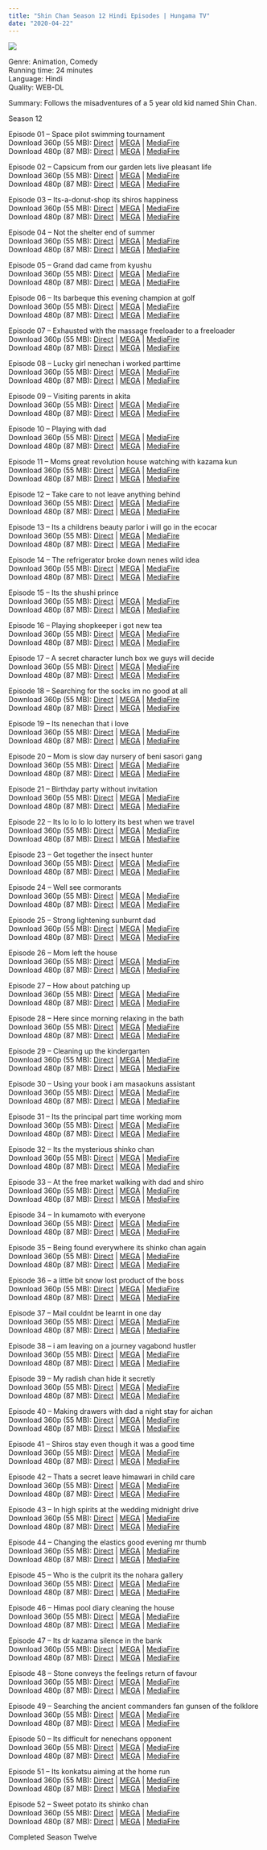 ```yaml
---
title: "Shin Chan Season 12 Hindi Episodes | Hungama TV"
date: "2020-04-22"
---
```


<script type="text/javascript">var app_url = 'https://gplinks.in/'; var app_api_token = 'b1d472bba476b57ae8863afba3b5b3a2a24e60eb'; var app_advert = 2; var app_domains = ["bayfiles.com","mega.nz","mediafire.com"];</script>

  
<script src="//gplinks.in/js/full-page-script.js"></script>

[![](https://tv-asahicontents.com/tv-asahi/open/open-tv-program!image?tid=4541&imageNumber=1&sp=true)](https://tv-asahicontents.com/tv-asahi/open/open-tv-program!image?tid=4541&imageNumber=1&sp=true)

Genre: Animation, Comedy  
Running time: 24 minutes  
Language: Hindi  
Quality: WEB-DL

Summary: Follows the misadventures of a 5 year old kid named Shin Chan.

Season 12

Episode 01 – Space pilot swimming tournament  
Download 360p (55 MB): [Direct](https://bayfiles.com/v5Hec4r0oc/ShinChanS12HindiEP01_mp4) | [MEGA](https://mega.nz/file/ouYQ1ASB#SnRwWtMR5TJl1xA3LHgYtho-nxFoFfRC5CIWgnFwBeA) | [MediaFire](http://www.mediafire.com/file/cfu2xxe3uupldhs/ShinChanS12HindiEP01.mp4/file)  
Download 480p (87 MB): [Direct](https://bayfiles.com/N9H4c2r7o3/ShinChanS12HindiEP01_1_mp4) | [MEGA](https://mega.nz/file/UnA2HaQa#q-OBDip1W3JrQ1sBYzTTXIF7I4F0rxROPKqRrHV-hWY) | [MediaFire](http://www.mediafire.com/file/9365svy6pwtl1yl/ShinChanS12HindiEP01{cc12359f2e95e552e186e4de70c84d5cbcf99205a26c61ac9b84937885664646}257E1.mp4/file)

Episode 02 – Capsicum from our garden lets live pleasant life  
Download 360p (55 MB): [Direct](https://bayfiles.com/JcIacfr0o7/ShinChanS12HindiEP02_mp4) | [MEGA](https://mega.nz/file/xzBWXAYB#4tieR1oHAU2xLbkOk6bNoA3LR-SMH_OsEfNaQo6V5rk) | [MediaFire](http://www.mediafire.com/file/i623c09cvneqm88/ShinChanS12HindiEP02.mp4/file)  
Download 480p (87 MB): [Direct](https://bayfiles.com/JaK9c8r2oc/ShinChanS12HindiEP02_1_mp4) | [MEGA](https://mega.nz/file/xnRyXYxI#02s67KTTWp3rpR4SIBgmZAVsv7ZEryrHeXO4Ng8Phxo) | [MediaFire](http://www.mediafire.com/file/5vw94bgghs55gzm/ShinChanS12HindiEP02{cc12359f2e95e552e186e4de70c84d5cbcf99205a26c61ac9b84937885664646}257E1.mp4/file)

Episode 03 – Its-a-donut-shop its shiros happiness  
Download 360p (55 MB): [Direct](https://bayfiles.com/30Hac3rcoa/ShinChanS12HindiEP03_mp4) | [MEGA](https://mega.nz/file/Y6IEGSqR#Qqi6jmRtGMR1yrVAXbkpm6glT9g2WJJ47pTqNefmexw) | [MediaFire](http://www.mediafire.com/file/kj1vi3nx1jzb5us/ShinChanS12HindiEP03.mp4/file)  
Download 480p (87 MB): [Direct](https://bayfiles.com/dbJfcar9oa/ShinChanS12HindiEP03_1_mp4) | [MEGA](https://mega.nz/file/U7BixQyR#VUGxupT80ZZcs4DBxEthdzP_tIWkMm-iYtZWod_f8aM) | [MediaFire](http://www.mediafire.com/file/nqq75gx7hdh0uv4/ShinChanS12HindiEP03{cc12359f2e95e552e186e4de70c84d5cbcf99205a26c61ac9b84937885664646}257E1.mp4/file)

Episode 04 – Not the shelter end of summer  
Download 360p (55 MB): [Direct](https://bayfiles.com/neI5c0r5od/ShinChanS12HindiEP04_mp4) | [MEGA](https://mega.nz/file/5yYghIRS#P_UXxwBMDFb7aCuHu6KZNKzsVwSj2wgQ9Y5sZFV5WZk) | [MediaFire](http://www.mediafire.com/file/px4atsg0dp3ngqs/ShinChanS12HindiEP04.mp4/file)  
Download 480p (87 MB): [Direct](https://bayfiles.com/BeI3c6rdo6/ShinChanS12HindiEP04_1_mp4) | [MEGA](https://mega.nz/file/9rZ2yS6J#wIg2loEJp1B6LA7Mtw1_Y3DxQ9iq22sYUs4M2TVTF98) | [MediaFire](http://www.mediafire.com/file/pgcz0jplw7utrq3/ShinChanS12HindiEP04{cc12359f2e95e552e186e4de70c84d5cbcf99205a26c61ac9b84937885664646}257E1.mp4/file)

Episode 05 – Grand dad came from kyushu  
Download 360p (55 MB): [Direct](https://bayfiles.com/j0J3cfrcoe/ShinChanS12HindiEP05_mp4) | [MEGA](https://mega.nz/file/EvAySAJZ#PeRpe3rYRT1MyEgPdtK64NSJnNLvN0rvwbz1y3aV5n4) | [MediaFire](http://www.mediafire.com/file/y60kezk9tj36yvo/ShinChanS12HindiEP05.mp4/file)  
Download 480p (87 MB): [Direct](https://bayfiles.com/ldK5c5rdod/ShinChanS12HindiEP05_1_mp4) | [MEGA](https://mega.nz/file/U3RgSCDS#XiwteCSwCnFjQz8aFAE0BQ9iInJKubDrHEL9kueYSOI) | [MediaFire](http://www.mediafire.com/file/f1bvnm3mtlz43qu/ShinChanS12HindiEP05{cc12359f2e95e552e186e4de70c84d5cbcf99205a26c61ac9b84937885664646}257E1.mp4/file)

Episode 06 – Its barbeque this evening champion at golf  
Download 360p (55 MB): [Direct](https://bayfiles.com/t9Jbccr9o2/ShinChanS12HindiEP06_mp4) | [MEGA](https://mega.nz/file/UyJ0gQjB#hUzhu9Bbw0CFJGClywylS5YYl7mgJY8yXfEcdmnnrWk) | [MediaFire](http://www.mediafire.com/file/05oq571046zkivp/ShinChanS12HindiEP06.mp4/file)  
Download 480p (87 MB): [Direct](https://bayfiles.com/93Kcc7r3oa/ShinChanS12HindiEP06_1_mp4) | [MEGA](https://mega.nz/file/YuBESQTL#agDhhAc7zDc8G0JlYpQ4MMALOBDwl8A_eV-afshY5YY) | [MediaFire](http://www.mediafire.com/file/x3pho8xgsfsb42i/ShinChanS12HindiEP06{cc12359f2e95e552e186e4de70c84d5cbcf99205a26c61ac9b84937885664646}257E1.mp4/file)

Episode 07 – Exhausted with the massage freeloader to a freeloader  
Download 360p (55 MB): [Direct](https://bayfiles.com/f1K6c4reo2/ShinChanS12HindiEP07_mp4) | [MEGA](https://mega.nz/file/EmZS1CIK#MCn1r2fui1AH3anCvcCOZa6jsZNN1Ff9PGJxQxATgsI) | [MediaFire](http://www.mediafire.com/file/vv13clz6zd1bx3d/ShinChanS12HindiEP07.mp4/file)  
Download 480p (87 MB): [Direct](https://bayfiles.com/7bK4cbrco2/ShinChanS12HindiEP07_1_mp4) | [MEGA](https://mega.nz/file/InRABSZb#tTCa5odkIr0Rxvs962j_GVBcb7liWTnl95Vtgi33LIQ) | [MediaFire](http://www.mediafire.com/file/cor72v5nmcr80u0/ShinChanS12HindiEP07{cc12359f2e95e552e186e4de70c84d5cbcf99205a26c61ac9b84937885664646}257E1.mp4/file)

Episode 08 – Lucky girl nenechan i worked parttime  
Download 360p (55 MB): [Direct](https://bayfiles.com/B5K5c1r5o2/ShinChanS12HindiEP08_mp4) | [MEGA](https://mega.nz/file/ZiYykYpA#w9KilbM-sxWez9OIj4ipd7MsdfvZLncO23zeHx85oCM) | [MediaFire](http://www.mediafire.com/file/t3mgtmlke85z6e9/ShinChanS12HindiEP08.mp4/file)  
Download 480p (87 MB): [Direct](https://bayfiles.com/ZdK7cer6o7/ShinChanS12HindiEP08_1_mp4) | [MEGA](https://mega.nz/file/57QkHADR#TGW7Kktz8-rSvvCPh6kHOvmjCOlvp-K3fku9RXp4JOQ) | [MediaFire](http://www.mediafire.com/file/mbg2a9iu4ak6934/ShinChanS12HindiEP08{cc12359f2e95e552e186e4de70c84d5cbcf99205a26c61ac9b84937885664646}257E1.mp4/file)

Episode 09 – Visiting parents in akita  
Download 360p (55 MB): [Direct](https://bayfiles.com/F0K6c5r2ob/ShinChanS12HindiEP09_mp4) | [MEGA](https://mega.nz/file/JmBySY5J#z-kfFh1zcLBK5jv1TQNc-uo3z4LLVruvMQItN5txKIM) | [MediaFire](http://www.mediafire.com/file/8kq7y2pwb6t7wjg/ShinChanS12HindiEP09.mp4/file)  
Download 480p (87 MB): [Direct](https://bayfiles.com/R7Kac7rfo8/ShinChanS12HindiEP09_1_mp4) | [MEGA](https://mega.nz/file/IqIWhSqb#EP9JXYJrXA1yc-7_YmKdUbJCmPGRHw7ZoUsF7EmlRW4) | [MediaFire](http://www.mediafire.com/file/qcmdijwv02kojqs/ShinChanS12HindiEP09{cc12359f2e95e552e186e4de70c84d5cbcf99205a26c61ac9b84937885664646}257E1.mp4/file)

Episode 10 – Playing with dad  
Download 360p (55 MB): [Direct](https://bayfiles.com/NfKfccr9oe/ShinChanS12HindiEP10_mp4) | [MEGA](https://mega.nz/file/N7ZwgQKb#1J5Ch2aVlXEc1SlUh8W5Fkh9mnkXiJk67JJEn469jwk) | [MediaFire](http://www.mediafire.com/file/360zutlr88vtqwt/ShinChanS12HindiEP10.mp4/file)  
Download 480p (87 MB): [Direct](https://bayfiles.com/f1L7c6r8od/ShinChanS12HindiEP10_1_mp4) | [MEGA](https://mega.nz/file/huIkRKbK#GWTXvwlM3AqsyxmD_cmBwVoC8YxU28fWg3ILyUlfiso) | [MediaFire](http://www.mediafire.com/file/nd6hj3alanszoov/ShinChanS12HindiEP10{cc12359f2e95e552e186e4de70c84d5cbcf99205a26c61ac9b84937885664646}257E1.mp4/file)

Episode 11 – Moms great revolution house watching with kazama kun  
Download 360p (55 MB): [Direct](https://bayfiles.com/BfL1c0r1o0/ShinChanS12HindiEP11_mp4) | [MEGA](https://mega.nz/file/YnQWxIYB#NJ02tMQ1fUegh7-5gTQkepJ6cNsIA9XS9Y2P4JvAF2Q) | [MediaFire](http://www.mediafire.com/file/qrewlg0u68qmtne/ShinChanS12HindiEP11.mp4/file)  
Download 480p (87 MB): [Direct](https://bayfiles.com/r6L3cdrco3/ShinChanS12HindiEP11_1_mp4) | [MEGA](https://mega.nz/file/ovBGHSIS#OLMbKqqr7VzocWF4yva8h0Qe2-fme6z2fbgIXcCu-xE) | [MediaFire](http://www.mediafire.com/file/fgebek5q32zv30y/ShinChanS12HindiEP11{cc12359f2e95e552e186e4de70c84d5cbcf99205a26c61ac9b84937885664646}257E1.mp4/file)

Episode 12 – Take care to not leave anything behind  
Download 360p (55 MB): [Direct](https://bayfiles.com/n8Lacarco4/ShinChanS12HindiEP12_mp4) | [MEGA](https://mega.nz/file/wiBw0agI#9T4MzAgRvMLzuRO6GOmDztvaxvyY5UD0dgI-tz9cEUU) | [MediaFire](http://www.mediafire.com/file/9he8q4fqz6gb8qr/ShinChanS12HindiEP12.mp4/file)  
Download 480p (87 MB): [Direct](https://bayfiles.com/5bLdcdrfo4/ShinChanS12HindiEP12_1_mp4) | [MEGA](https://mega.nz/file/V7YG1AyC#3wIRSyjSmzIQsI1dXD4H05MnqacvQmJH7jqknapy6Bw) | [MediaFire](http://www.mediafire.com/file/uezlaobjjisnr3z/ShinChanS12HindiEP12{cc12359f2e95e552e186e4de70c84d5cbcf99205a26c61ac9b84937885664646}257E1.mp4/file)

Episode 13 – Its a childrens beauty parlor i will go in the ecocar  
Download 360p (55 MB): [Direct](https://bayfiles.com/xeL7cer6oa/ShinChanS12HindiEP13_mp4) | [MEGA](https://mega.nz/file/RrQkgYjZ#i1Z3L_T6t9h-L-l_1rF9ydBdPLIPIRpBrBH-Qr3JimE) | [MediaFire](http://www.mediafire.com/file/gtsvljckftk4yuf/ShinChanS12HindiEP13.mp4/file)  
Download 480p (87 MB): [Direct](https://bayfiles.com/P8Lacdr5o6/ShinChanS12HindiEP13_1_mp4) | [MEGA](https://mega.nz/file/JrAy3SqY#vb9suIHGyMx02Dxv_9WOLgXPlsAkNRkdLjNan0icLGs) | [MediaFire](http://www.mediafire.com/file/4yiqccu5u7jhtdi/ShinChanS12HindiEP13{cc12359f2e95e552e186e4de70c84d5cbcf99205a26c61ac9b84937885664646}257E1.mp4/file)

Episode 14 – The refrigerator broke down nenes wild idea  
Download 360p (55 MB): [Direct](https://bayfiles.com/79Lacbr1o7/ShinChanS12HindiEP14_mp4) | [MEGA](https://mega.nz/file/1jBUjIrB#FU9z12yOr3BW2ZVxvYmfFpnne1DGbm-cLpothuncu5E) | [MediaFire](http://www.mediafire.com/file/t93xxla09jlzkzu/ShinChanS12HindiEP14.mp4/file)  
Download 480p (87 MB): [Direct](https://bayfiles.com/f8M4c2r3o6/ShinChanS12HindiEP14_1_mp4) | [MEGA](https://mega.nz/file/4rIE3I4K#TBEwwoqlSR4CNVy4sXvjrw4JfsQKOtZ6hfm64aBLdwU) | [MediaFire](http://www.mediafire.com/file/148mr1b00l8k0wk/ShinChanS12HindiEP14{cc12359f2e95e552e186e4de70c84d5cbcf99205a26c61ac9b84937885664646}257E1.mp4/file)

Episode 15 – Its the shushi prince  
Download 360p (55 MB): [Direct](https://bayfiles.com/b5Mec7r0oe/ShinChanS12HindiEP15_mp4) | [MEGA](https://mega.nz/file/0mZQzYAb#FOdyW-WM2AwjtrZY9hTg-3sIQ8-fFcbuB7Zt9vJqJV0) | [MediaFire](http://www.mediafire.com/file/ywa52rmt1x21jre/ShinChanS12HindiEP15.mp4/file)  
Download 480p (87 MB): [Direct](https://bayfiles.com/r9M8c9reof/ShinChanS12HindiEP15_1_mp4) | [MEGA](https://mega.nz/file/c7BCVAKb#xrAmIL12iZKn2PKTUsBQYSb3JzyjrZDF3l2FO07HVjk) | [MediaFire](http://www.mediafire.com/file/w6uadka3754sueg/ShinChanS12HindiEP15{cc12359f2e95e552e186e4de70c84d5cbcf99205a26c61ac9b84937885664646}257E1.mp4/file)

Episode 16 – Playing shopkeeper i got new tea  
Download 360p (55 MB): [Direct](https://bayfiles.com/dcM3c7reo0/ShinChanS12HindiEP16_mp4) | [MEGA](https://mega.nz/file/kiYCiSYJ#JshZSZVi4DzMpiW1kZzjyFZV7-u4YWi0fdWnHT_hMrQ) | [MediaFire](http://www.mediafire.com/file/omte0nneg81svvw/ShinChanS12HindiEP16.mp4/file)  
Download 480p (87 MB): [Direct](https://bayfiles.com/v3M6c3r6o0/ShinChanS12HindiEP16_1_mp4) | [MEGA](https://mega.nz/file/12Ym3aiK#KbYAO-NyiShfyySRzM5aBsEv5tJzKP6dMuIBgH5JWOk) | [MediaFire](http://www.mediafire.com/file/ri1en56egmfw6pw/ShinChanS12HindiEP16{cc12359f2e95e552e186e4de70c84d5cbcf99205a26c61ac9b84937885664646}257E1.mp4/file)

Episode 17 – A secret character lunch box we guys will decide  
Download 360p (55 MB): [Direct](https://bayfiles.com/31Mfc3r8o5/ShinChanS12HindiEP17_mp4) | [MEGA](https://mega.nz/file/U6JygCJK#nk9hslq5Eyay5iVOeGCViWM1ttyQfZT89OoHDI9FkVw) | [MediaFire](http://www.mediafire.com/file/zfv6f3d6n6ffqej/ShinChanS12HindiEP17.mp4/file)  
Download 480p (87 MB): [Direct](https://bayfiles.com/55Mcccr9o5/ShinChanS12HindiEP17_1_mp4) | [MEGA](https://mega.nz/file/5qZmmaIY#roaTcV3-eKCXTgIDXPazRQ-ypCR4wP5FDw38LQqTbd8) | [MediaFire](http://www.mediafire.com/file/gjhiejaxkqf1989/ShinChanS12HindiEP17{cc12359f2e95e552e186e4de70c84d5cbcf99205a26c61ac9b84937885664646}257E1.mp4/file)

Episode 18 – Searching for the socks im no good at all  
Download 360p (55 MB): [Direct](https://bayfiles.com/xeMdcdrdo2/ShinChanS12HindiEP18_mp4) | [MEGA](https://mega.nz/file/s2AU3CQL#yyLeZTa_FkqnJllpQ2giOYqvSzBz1JKhspnJV-l9r68) | [MediaFire](http://www.mediafire.com/file/lu16i58j4ldoucc/ShinChanS12HindiEP18.mp4/file)  
Download 480p (87 MB): [Direct](https://bayfiles.com/9dM4ccrdo0/ShinChanS12HindiEP18_1_mp4) | [MEGA](https://mega.nz/file/ZmRCyKIJ#X4rP-7GhbjRKx1Z36vPsidg1wK7OHgCIncKbnnYO7Uk) | [MediaFire](http://www.mediafire.com/file/4zxd0c73revudz0/ShinChanS12HindiEP18{cc12359f2e95e552e186e4de70c84d5cbcf99205a26c61ac9b84937885664646}257E1.mp4/file)

Episode 19 – Its nenechan that i love  
Download 360p (55 MB): [Direct](https://bayfiles.com/n7Odc0rdo7/ShinChanS12HindiEP19_mp4) | [MEGA](https://mega.nz/file/hiBWFSLJ#YbdUmlksnSshcCQa1f3xWQAjs8Ci0f1LVrnnTDMcU1c) | [MediaFire](http://www.mediafire.com/file/ll2sq1su18yx2dd/ShinChanS12HindiEP19.mp4/file)  
Download 480p (87 MB): [Direct](https://bayfiles.com/PaM2cdr8o7/ShinChanS12HindiEP19_1_mp4) | [MEGA](https://mega.nz/file/djB2kA6b#9Q5sSTl9DI89zOO63D24tZfKibNl_Z83SdCEbKcjeOM) | [MediaFire](http://www.mediafire.com/file/t5qm1o5ijb2z48e/ShinChanS12HindiEP19{cc12359f2e95e552e186e4de70c84d5cbcf99205a26c61ac9b84937885664646}257E1.mp4/file)

Episode 20 – Mom is slow day nursery of beni sasori gang  
Download 360p (55 MB): [Direct](https://bayfiles.com/LaMecbrfo1/ShinChanS12HindiEP20_mp4) | [MEGA](https://mega.nz/file/MrJ0jKRL#EE0w98pWFIy-6P453rcdE3oCjtNCkuPFrMUHPu7IMhY) | [MediaFire](http://www.mediafire.com/file/t3akpxs2w53byx9/ShinChanS12HindiEP20.mp4/file)  
Download 480p (87 MB): [Direct](https://bayfiles.com/n3Nccbr6o3/ShinChanS12HindiEP20_1_mp4) | [MEGA](https://mega.nz/file/4iYgzSCQ#VjysqU0yIPt5-jJdAxHH2-okzxksQXsAEkfxneSA_cQ) | [MediaFire](http://www.mediafire.com/file/z9wd8wetmxsuqb4/ShinChanS12HindiEP20{cc12359f2e95e552e186e4de70c84d5cbcf99205a26c61ac9b84937885664646}257E1.mp4/file)

Episode 21 – Birthday party without invitation  
Download 360p (55 MB): [Direct](https://bayfiles.com/b4Nec9r8o4/ShinChanS12HindiEP21_mp4) | [MEGA](https://mega.nz/file/x3Y2gKDT#Zx1XjSQYW1aWK4HCNUH7546twtnuK_hf00wHQF1qSZ0) | [MediaFire](http://www.mediafire.com/file/i23wkxzp8467f7w/ShinChanS12HindiEP21.mp4/file)  
Download 480p (87 MB): [Direct](https://bayfiles.com/z7Ndcdreo4/ShinChanS12HindiEP21_1_mp4) | [MEGA](https://mega.nz/file/06IklYCQ#_WyS3nULu6HBY3AmmKLwE6CwiuLowbgbZGhBiCUml2s) | [MediaFire](http://www.mediafire.com/file/b2uzh2ibej3nfs7/ShinChanS12HindiEP21{cc12359f2e95e552e186e4de70c84d5cbcf99205a26c61ac9b84937885664646}257E1.mp4/file)

Episode 22 – Its lo lo lo lo lottery its best when we travel  
Download 360p (55 MB): [Direct](https://bayfiles.com/p0N0cer6o3/ShinChanS12HindiEP22_mp4) | [MEGA](https://mega.nz/file/NrQghYpR#8LzB2tpKlREtY_VAhuB04mQuQaYq7BGwYmLCWC113Qg) | [MediaFire](http://www.mediafire.com/file/5biy16e7ctof5q4/ShinChanS12HindiEP22.mp4/file)  
Download 480p (87 MB): [Direct](https://bayfiles.com/75Nfcdr1od/ShinChanS12HindiEP22_1_mp4) | [MEGA](https://mega.nz/file/FnZwkQIB#UgOVS6Qbj7aqfXssHMqEbIyuTH_Se1MTOnim3fcKxBU) | [MediaFire](http://www.mediafire.com/file/doetzf8wbg0dczv/ShinChanS12HindiEP22{cc12359f2e95e552e186e4de70c84d5cbcf99205a26c61ac9b84937885664646}257E1.mp4/file)

Episode 23 – Get together the insect hunter  
Download 360p (55 MB): [Direct](https://bayfiles.com/38N0c1r6od/ShinChanS12HindiEP23_mp4) | [MEGA](https://mega.nz/file/w3AUBCrb#sGnuEIkz_OAtDVn2ePyG2HiYOZqjc-REREF8lsnJJvQ) | [MediaFire](http://www.mediafire.com/file/vjmy3w5p6g8sqvj/ShinChanS12HindiEP23.mp4/file)  
Download 480p (87 MB): [Direct](https://bayfiles.com/9bN3c9r1o7/ShinChanS12HindiEP23_1_mp4) | [MEGA](https://mega.nz/file/4uBSiKBY#SzI5PuWcmM_fnn5DOkZhiDLelNa6xIyglzzjBImD-vw) | [MediaFire](http://www.mediafire.com/file/s519pzni14t0g2r/ShinChanS12HindiEP23{cc12359f2e95e552e186e4de70c84d5cbcf99205a26c61ac9b84937885664646}257E1.mp4/file)

Episode 24 – Well see cormorants  
Download 360p (55 MB): [Direct](https://bayfiles.com/RcN5cer9o0/ShinChanS12HindiEP24_mp4) | [MEGA](https://mega.nz/file/BuZWCQQR#piAWmWA5VoHHXhDRm_H1FdMoehUtt_fHsGFerkZHQBg) | [MediaFire](http://www.mediafire.com/file/8z76duqb753vmh8/ShinChanS12HindiEP24.mp4/file)  
Download 480p (87 MB): [Direct](https://bayfiles.com/j0O5c7r5o6/ShinChanS12HindiEP24_1_mp4) | [MEGA](https://mega.nz/file/IvBwBYwA#i5akrN4ESlalyqhIlGWnL_xsi-ItRsqZcPc2Oi1JylI) | [MediaFire](http://www.mediafire.com/file/wk93w5l2yt5jte7/ShinChanS12HindiEP24{cc12359f2e95e552e186e4de70c84d5cbcf99205a26c61ac9b84937885664646}257E1.mp4/file)

Episode 25 – Strong lightening sunburnt dad  
Download 360p (55 MB): [Direct](https://bayfiles.com/N8N9cdr5oe/ShinChanS12HindiEP25_mp4) | [MEGA](https://mega.nz/file/J2AgQCAY#DiSi18DBHf8sa6wMzk4dOU2WSIVdJvOpdVjMfYcKTsw) | [MediaFire](http://www.mediafire.com/file/2yrmd7czebuilqb/ShinChanS12HindiEP25.mp4/file)  
Download 480p (87 MB): [Direct](https://bayfiles.com/h3Occ8r3o3/ShinChanS12HindiEP25_1_mp4) | [MEGA](https://mega.nz/file/IiBQjQKL#NDcoYdYOuRXzRiPPDYBdrrBedrTcSPDX40Y34XvLQl8) | [MediaFire](http://www.mediafire.com/file/o32gtyrzjffrekx/ShinChanS12HindiEP25{cc12359f2e95e552e186e4de70c84d5cbcf99205a26c61ac9b84937885664646}257E1.mp4/file)

Episode 26 – Mom left the house  
Download 360p (55 MB): [Direct](https://bayfiles.com/l5Oec3r6o4/ShinChanS12HindiEP26_mp4) | [MEGA](https://mega.nz/file/t2ZSnAxQ#lvVnzYXxTxGLOAy5qldIWJhh5eVjZ-9MSFRnwkiaAXk) | [MediaFire](http://www.mediafire.com/file/ruyq4gy7d4nn194/ShinChanS12HindiEP26.mp4/file)  
Download 480p (87 MB): [Direct](https://bayfiles.com/t9O2cdr0o3/ShinChanS12HindiEP26_1_mp4) | [MEGA](https://mega.nz/file/RvJixYYR#P9GFWpTGXmZfXm8mvUYhmqZJMUGYlKxWMUnGDsfAB6I) | [MediaFire](http://www.mediafire.com/file/16a1ooghw81djc6/ShinChanS12HindiEP26{cc12359f2e95e552e186e4de70c84d5cbcf99205a26c61ac9b84937885664646}257E1.mp4/file)

Episode 27 – How about patching up  
Download 360p (55 MB): [Direct](https://bayfiles.com/J6Odcer3of/ShinChanS12HindiEP27_mp4) | [MEGA](https://mega.nz/file/8zIiBaoC#5IYWZUCj88mC8Y-B0d8dZuEcaHXa18K5CnYA_MTNa4I) | [MediaFire](http://www.mediafire.com/file/jl2hpdoxu3tm3z3/ShinChanS12HindiEP27.mp4/file)  
Download 480p (87 MB): [Direct](https://bayfiles.com/B9O6c8r2of/ShinChanS12HindiEP27_1_mp4) | [MEGA](https://mega.nz/file/JnYWEaSJ#Kc7iAXztQMQurUmq4rWSadN5CzKu2Z2iIqqFntBhlNo) | [MediaFire](http://www.mediafire.com/file/skpajeen8g0ebi8/ShinChanS12HindiEP27{cc12359f2e95e552e186e4de70c84d5cbcf99205a26c61ac9b84937885664646}257E1.mp4/file)

Episode 28 – Here since morning relaxing in the bath  
Download 360p (55 MB): [Direct](https://bayfiles.com/FaObc1r8o1/ShinChanS12HindiEP28_mp4) | [MEGA](https://mega.nz/file/M3ZknCIR#2ZEc9zxdDnYpR1pvzs4Et9F6RGkB1L0ezjGOK6CPsV4) | [MediaFire](http://www.mediafire.com/file/8mft2iei4l3z9ik/ShinChanS12HindiEP28.mp4/file)  
Download 480p (87 MB): [Direct](https://bayfiles.com/TeO5cbr6o9/ShinChanS12HindiEP28_1_mp4) | [MEGA](https://mega.nz/file/M2ZSHATb#Xh-G8-n37vGAK4qepahoB7wlD_gzm4BuhNrc7qXCiMM) | [MediaFire](http://www.mediafire.com/file/0ezw1szl31cdv0n/ShinChanS12HindiEP28{cc12359f2e95e552e186e4de70c84d5cbcf99205a26c61ac9b84937885664646}257E1.mp4/file)

Episode 29 – Cleaning up the kindergarten  
Download 360p (55 MB): [Direct](https://bayfiles.com/ZfOfc0r9o5/ShinChanS12HindiEP29_mp4) | [MEGA](https://mega.nz/file/JyQSHIzC#zaafQs_6iDMoobqry4GGfUxbSs8Lmk-6WhDa_3kskIs) | [MediaFire](http://www.mediafire.com/file/qh5ccsn3zus8ict/ShinChanS12HindiEP29.mp4/file)  
Download 480p (87 MB): [Direct](https://bayfiles.com/x6Paccr5o9/ShinChanS12HindiEP29_1_mp4) | [MEGA](https://mega.nz/file/knBWDa7I#t1Vr4wjt1rwB0L10mC23OU4joXb0gF6lDEfxGiUHRrM) | [MediaFire](http://www.mediafire.com/file/c8zgxw2b15aiuqt/ShinChanS12HindiEP29{cc12359f2e95e552e186e4de70c84d5cbcf99205a26c61ac9b84937885664646}257E1.mp4/file)

Episode 30 – Using your book i am masaokuns assistant  
Download 360p (55 MB): [Direct](https://bayfiles.com/f2P7c3r5o7/ShinChanS12HindiEP30_mp4) | [MEGA](https://mega.nz/file/03YSSQxB#ejDgNgC0n_1srmkGPx-gkXKGJ6krcGrBNDWdg3c3eKo) | [MediaFire](http://www.mediafire.com/file/s3i0neqsiq0c6os/ShinChanS12HindiEP30.mp4/file)  
Download 480p (87 MB): [Direct](https://bayfiles.com/h6P0c7rao7/ShinChanS12HindiEP30_1_mp4) | [MEGA](https://mega.nz/file/UjAkwQRL#nGgdwJBr3P6ZSctY9hNIlHYKoplGNVW6vR6RA0xsnZw) | [MediaFire](http://www.mediafire.com/file/f3elri0yrk2mdc0/ShinChanS12HindiEP30{cc12359f2e95e552e186e4de70c84d5cbcf99205a26c61ac9b84937885664646}257E1.mp4/file)

Episode 31 – Its the principal part time working mom  
Download 360p (55 MB): [Direct](https://bayfiles.com/n4Pfc9r1oc/ShinChanS12HindiEP31_mp4) | [MEGA](https://mega.nz/file/MqQwgSqD#7S0wOtqlHm2rUy1A-kx507nG04depY8tFsSOY_5UdYc) | [MediaFire](http://www.mediafire.com/file/zonww5y849iwzue/ShinChanS12HindiEP31.mp4/file)  
Download 480p (87 MB): [Direct](https://bayfiles.com/dbR7car0ob/ShinChanS12HindiEP31_1_mp4) | [MEGA](https://mega.nz/file/VvImXKyA#wvEriqv6gj7w_Pfmp_IHmI2TF-udkGbJYyNFfk3lH6M) | [MediaFire](http://www.mediafire.com/file/44svraex0r63ziy/ShinChanS12HindiEP31{cc12359f2e95e552e186e4de70c84d5cbcf99205a26c61ac9b84937885664646}257E1.mp4/file)

Episode 32 – Its the mysterious shinko chan  
Download 360p (55 MB): [Direct](https://bayfiles.com/tfP2c4rbo9/ShinChanS12HindiEP32_mp4) | [MEGA](https://mega.nz/file/tvAgXaiZ#pIsaJiULey8zDbP84oaBM9XCYI6iHMTyJJwGp7st1SQ) | [MediaFire](http://www.mediafire.com/file/k52tz27fv1ldmn7/ShinChanS12HindiEP32.mp4/file)  
Download 480p (87 MB): [Direct](https://bayfiles.com/F2P4cerfo9/ShinChanS12HindiEP32_1_mp4) | [MEGA](https://mega.nz/file/EvBGlIhI#eVrybjNK0PPpHDKA4p-2P4-f6urtWdQmYLmum4-KMjY) | [MediaFire](http://www.mediafire.com/file/38tvp7tmath65rd/ShinChanS12HindiEP32{cc12359f2e95e552e186e4de70c84d5cbcf99205a26c61ac9b84937885664646}257E1.mp4/file)

Episode 33 – At the free market walking with dad and shiro  
Download 360p (55 MB): [Direct](https://bayfiles.com/9eP4cbr4o4/ShinChanS12HindiEP33_mp4) | [MEGA](https://mega.nz/file/tnZyUCRS#L-20kWgyhquphLBHOylqaSQvf_MQ2PonOUZMVlC9ymI) | [MediaFire](http://www.mediafire.com/file/0fga83xwt9cskfr/ShinChanS12HindiEP33.mp4/file)  
Download 480p (87 MB): [Direct](https://bayfiles.com/N7P2c1r2o7/ShinChanS12HindiEP33_1_mp4) | [MEGA](https://mega.nz/file/FrQUDaia#SZ8Q7QF_2S4FdoJZoKpQGSRH3kALXH2hcAAgThIU8F8) | [MediaFire](http://www.mediafire.com/file/14c00eal3sbqe9i/ShinChanS12HindiEP33{cc12359f2e95e552e186e4de70c84d5cbcf99205a26c61ac9b84937885664646}257E1.mp4/file)

Episode 34 – In kumamoto with everyone  
Download 360p (55 MB): [Direct](https://bayfiles.com/H9P9cfrbo3/ShinChanS12HindiEP34_mp4) | [MEGA](https://mega.nz/file/R7AGnYxS#mrEg3H-Q1-7MfKOMRaffF6u69t5T-Qypjcb5-19RSwU) | [MediaFire](http://www.mediafire.com/file/6gxhxmysubxvv8f/ShinChanS12HindiEP34.mp4/file)  
Download 480p (87 MB): [Direct](https://bayfiles.com/b9Q6c1rco0/ShinChanS12HindiEP34_1_mp4) | [MEGA](https://mega.nz/file/VrZyWQAR#koYfcMCvTAYZKtxv0qjB5IeuYGZjxjonxuWIBhPRiMc) | [MediaFire](http://www.mediafire.com/file/ozyr3echusksd90/ShinChanS12HindiEP34{cc12359f2e95e552e186e4de70c84d5cbcf99205a26c61ac9b84937885664646}257E1.mp4/file)

Episode 35 – Being found everywhere its shinko chan again  
Download 360p (55 MB): [Direct](https://bayfiles.com/TcP1c3rco0/ShinChanS12HindiEP35_mp4) | [MEGA](https://mega.nz/file/YmJEVYBR#07aQ-by2AWuM_283kxSg6enpaPPem43_GG9URwDle1I) | [MediaFire](http://www.mediafire.com/file/qv0ficvmlyle8ve/ShinChanS12HindiEP35.mp4/file)  
Download 480p (87 MB): [Direct](https://bayfiles.com/veQ7c3rbo1/ShinChanS12HindiEP35_1_mp4) | [MEGA](https://mega.nz/file/1vIUmIQb#0lFL0TrPw4tE15zvK5XqiUSjv8Nfe521sN5TApVRkHY) | [MediaFire](http://www.mediafire.com/file/f5ye3vtfdyofxnx/ShinChanS12HindiEP35{cc12359f2e95e552e186e4de70c84d5cbcf99205a26c61ac9b84937885664646}257E1.mp4/file)

Episode 36 – a little bit snow lost product of the boss  
Download 360p (55 MB): [Direct](https://bayfiles.com/rcQfcfr1o2/ShinChanS12HindiEP36_mp4) | [MEGA](https://mega.nz/file/ZqAWUQzA#io9sLsXDvybUq6sITOF104k3wR3wz_wf0MhwndkobBw) | [MediaFire](http://www.mediafire.com/file/bs2aga4et4xvs8a/ShinChanS12HindiEP36.mp4/file)  
Download 480p (87 MB): [Direct](https://bayfiles.com/1aQ4c2rao6/ShinChanS12HindiEP36_1_mp4) | [MEGA](https://mega.nz/file/Z7JmzQKI#1klL0KiS87ZrQy9n7xQXQOfPt58fv1tDn18WdcZ9xOU) | [MediaFire](http://www.mediafire.com/file/v0q6g0a63yjud18/ShinChanS12HindiEP36{cc12359f2e95e552e186e4de70c84d5cbcf99205a26c61ac9b84937885664646}257E1.mp4/file)

Episode 37 – Mail couldnt be learnt in one day  
Download 360p (55 MB): [Direct](https://bayfiles.com/35Qccaraof/ShinChanS12HindiEP37_mp4) | [MEGA](https://mega.nz/file/RzZi1apK#V8ipOR-hQFi3yjKpE2CgQ3SNCawJmdbqY98w6jwf1ps) | [MediaFire](http://www.mediafire.com/file/qzrmmdjo4pgvrs1/ShinChanS12HindiEP37.mp4/file)  
Download 480p (87 MB): [Direct](https://bayfiles.com/TaQ9c3r6o4/ShinChanS12HindiEP37_1_mp4) | [MEGA](https://mega.nz/file/hmRSVKpI#WhyDSBKDVpkq8ZWGmhG6xM7inXm5XEjHueVcYmKq6Uw) | [MediaFire](http://www.mediafire.com/file/86pqxjqkbin9x9e/ShinChanS12HindiEP37{cc12359f2e95e552e186e4de70c84d5cbcf99205a26c61ac9b84937885664646}257E1.mp4/file)

Episode 38 – i am leaving on a journey vagabond hustler  
Download 360p (55 MB): [Direct](https://bayfiles.com/H2Qac7r7o1/ShinChanS12HindiEP38_mp4) | [MEGA](https://mega.nz/file/FiAEVSLC#-vtWDVPeaerEcgu6gaE-SZ9HXcli67614AMlSurCdnk) | [MediaFire](http://www.mediafire.com/file/a8m084y1aag2o8i/ShinChanS12HindiEP38.mp4/file)  
Download 480p (87 MB): [Direct](https://bayfiles.com/j5R4c6r8od/ShinChanS12HindiEP38_1_mp4) | [MEGA](https://mega.nz/file/U7JkWCTT#UCvP92NDJgyqRz6-VAIIBg-FmaNYQLoZOQjDoFqwH6I) | [MediaFire](http://www.mediafire.com/file/mqmcno5ozmzcwlj/ShinChanS12HindiEP38{cc12359f2e95e552e186e4de70c84d5cbcf99205a26c61ac9b84937885664646}257E1.mp4/file)

Episode 39 – My radish chan hide it secretly  
Download 360p (55 MB): [Direct](https://bayfiles.com/P9Q7c4rdo2/ShinChanS12HindiEP39_mp4) | [MEGA](https://mega.nz/file/9jQWRCIR#Oh1GKZVQRTkhXDOO7Y9B26kDvFqCGSsTGXeo4HtjluA) | [MediaFire](http://www.mediafire.com/file/yfr7vxb5vdr7t02/ShinChanS12HindiEP39.mp4/file)  
Download 480p (87 MB): [Direct](https://bayfiles.com/paR9ccrfo6/ShinChanS12HindiEP39_1_mp4) | [MEGA](https://mega.nz/file/k6QmDajD#yn8m8PeXDkk-jfszaSL7ODf7kVCXHxj0xnueB0Wj6bk) | [MediaFire](http://www.mediafire.com/file/9uzthkf124ck0ky/ShinChanS12HindiEP39{cc12359f2e95e552e186e4de70c84d5cbcf99205a26c61ac9b84937885664646}257E1.mp4/file)

Episode 40 – Making drawers with dad a night stay for aichan  
Download 360p (55 MB): [Direct](https://bayfiles.com/r3Rbc0rfo7/ShinChanS12HindiEP40_mp4) | [MEGA](https://mega.nz/file/4zIyxQ7Z#CKgZ0Vx91euW_6GIS160sTHvivERO2fX4dUnfjXhr7U) | [MediaFire](http://www.mediafire.com/file/rdo0hijfnnwguhd/ShinChanS12HindiEP40.mp4/file)  
Download 480p (87 MB): [Direct](https://bayfiles.com/ddS3c2r8o9/ShinChanS12HindiEP40_1_mp4) | [MEGA](https://mega.nz/file/gyQw1AZJ#eHUBJpUm4SjAx7QYybtodpYksUfs_lnG1gcPV5mtnX8) | [MediaFire](http://www.mediafire.com/file/i9wl7758p3bisny/ShinChanS12HindiEP40{cc12359f2e95e552e186e4de70c84d5cbcf99205a26c61ac9b84937885664646}257E1.mp4/file)

Episode 41 – Shiros stay even though it was a good time  
Download 360p (55 MB): [Direct](https://bayfiles.com/15R4c1rco6/ShinChanS12HindiEP41_mp4) | [MEGA](https://mega.nz/file/l2IEGKaB#muHk49obCsiEiFD5VqcyD9BPYVWMxQ0ymZyTm7LWhoU) | [MediaFire](http://www.mediafire.com/file/7wjkdpc4xaunc4f/ShinChanS12HindiEP41.mp4/file)  
Download 480p (87 MB): [Direct](https://bayfiles.com/bcSdc0r4od/ShinChanS12HindiEP41_1_mp4) | [MEGA](https://mega.nz/file/EuYm3Czb#2-Yoi_vLMbMkogOwLiMxYUzOgE1rLuyx5aA4aARVGIY) | [MediaFire](http://www.mediafire.com/file/hfq84i7tikw8u7l/ShinChanS12HindiEP41{cc12359f2e95e552e186e4de70c84d5cbcf99205a26c61ac9b84937885664646}257E1.mp4/file)

Episode 42 – Thats a secret leave himawari in child care  
Download 360p (55 MB): [Direct](https://bayfiles.com/f3S5c7reo2/ShinChanS12HindiEP42_mp4) | [MEGA](https://mega.nz/file/sjBkmAaR#bmoT83Ov2diC53vKHPrAfCztq1js0GnpMcqPC-zdKzs) | [MediaFire](http://www.mediafire.com/file/ujgb5f9hqukq6of/ShinChanS12HindiEP42.mp4/file)  
Download 480p (87 MB): [Direct](https://bayfiles.com/n2S7c3rcoc/ShinChanS12HindiEP42_1_mp4) | [MEGA](https://mega.nz/file/d3AEEKDL#Sv-xIRlnlYBS1WY7uC67WwSEjHI-H6lkwQLa5qkX-Pg) | [MediaFire](http://www.mediafire.com/file/swvdn75pifv7ms5/ShinChanS12HindiEP42{cc12359f2e95e552e186e4de70c84d5cbcf99205a26c61ac9b84937885664646}257E1.mp4/file)

Episode 43 – In high spirits at the wedding midnight drive  
Download 360p (55 MB): [Direct](https://bayfiles.com/j0S3c6r8oa/ShinChanS12HindiEP43_mp4) | [MEGA](https://mega.nz/file/B7JgkC7D#90bpeTUViFMdlVLH_ArGzwh9PKBUESzrvTfFDgdnpCs) | [MediaFire](http://www.mediafire.com/file/3cy4ivisacxj4x7/ShinChanS12HindiEP43.mp4/file)  
Download 480p (87 MB): [Direct](https://bayfiles.com/BeS8c6rdo8/ShinChanS12HindiEP43_1_mp4) | [MEGA](https://mega.nz/file/lvBkSCZC#PJ2NqX7IVjZbepzPRVKwMqAgA57PrnAR4-ajDFk2lNQ) | [MediaFire](http://www.mediafire.com/file/bjhzvm4t3zuvz84/ShinChanS12HindiEP43{cc12359f2e95e552e186e4de70c84d5cbcf99205a26c61ac9b84937885664646}257E1.mp4/file)

Episode 44 – Changing the elastics good evening mr thumb  
Download 360p (55 MB): [Direct](https://bayfiles.com/zcSfcer9o3/ShinChanS12HindiEP44_mp4) | [MEGA](https://mega.nz/file/xiAylaRI#4OD6uvRS8MThhV5gu3rTio-xJgIEGXgaX4mlVeprbHI) | [MediaFire](http://www.mediafire.com/file/jj9k7vyif94gugi/ShinChanS12HindiEP44.mp4/file)  
Download 480p (87 MB): [Direct](https://bayfiles.com/17S1cbrbo1/ShinChanS12HindiEP44_1_mp4) | [MEGA](https://mega.nz/file/A7BkwagT#7qbI6WJctkO-rmSwdPLCyDtGzywQbRwP6-VoMe6_FMI) | [MediaFire](http://www.mediafire.com/file/tu5zcb4tfr4l1xx/ShinChanS12HindiEP44{cc12359f2e95e552e186e4de70c84d5cbcf99205a26c61ac9b84937885664646}257E1.mp4/file)

Episode 45 – Who is the culprit its the nohara gallery  
Download 360p (55 MB): [Direct](https://bayfiles.com/56S4c2r5o7/ShinChanS12HindiEP45_mp4) | [MEGA](https://mega.nz/file/hrQklKTR#_RbYOGdGo6NuE35FEDEu7eteouHhPmBX6vz4AFvC2N0) | [MediaFire](http://www.mediafire.com/file/devbac08rd75i7k/ShinChanS12HindiEP45.mp4/file)  
Download 480p (87 MB): [Direct](https://bayfiles.com/vcTdc8r0ob/ShinChanS12HindiEP45_1_mp4) | [MEGA](https://mega.nz/file/cqAWWSCb#XmHek5O_Zwfa4Uf1SxTcAxL76OuU0E_2vFat7NmhpZM) | [MediaFire](http://www.mediafire.com/file/d9nrq6ue1f5wrza/ShinChanS12HindiEP45{cc12359f2e95e552e186e4de70c84d5cbcf99205a26c61ac9b84937885664646}257E1.mp4/file)

Episode 46 – Himas pool diary cleaning the house  
Download 360p (55 MB): [Direct](https://bayfiles.com/h8T3c2rcob/ShinChanS12HindiEP46_mp4) | [MEGA](https://mega.nz/file/pvIkQQoZ#FC48NQ8787gQTvJi9JLJPXWTcueQXdgUiBIsm4x9Efw) | [MediaFire](http://www.mediafire.com/file/qj25y6y569w4zx1/ShinChanS12HindiEP46.mp4/file)  
Download 480p (87 MB): [Direct](https://bayfiles.com/5aT5c7r5o2/ShinChanS12HindiEP46_1_mp4) | [MEGA](https://mega.nz/file/c7JiFAbL#Iy8XV2bnTS5eAZ3vmd4li-VOJRoxevAmzTA8On1xouM) | [MediaFire](http://www.mediafire.com/file/8m840i4dc8dpcj3/ShinChanS12HindiEP46{cc12359f2e95e552e186e4de70c84d5cbcf99205a26c61ac9b84937885664646}257E1.mp4/file)

Episode 47 – Its dr kazama silence in the bank  
Download 360p (55 MB): [Direct](https://bayfiles.com/t9Tfcareoe/ShinChanS12HindiEP47_mp4) | [MEGA](https://mega.nz/file/0mQkHSyZ#bHTDnlYumjmWGxNINk2_ZVWjgcEmGy8Sa-2CKXK6cUw) | [MediaFire](http://www.mediafire.com/file/sshsuohpx6h9boz/ShinChanS12HindiEP47.mp4/file)  
Download 480p (87 MB): [Direct](https://bayfiles.com/7aTac9rdo7/ShinChanS12HindiEP47_1_mp4) | [MEGA](https://mega.nz/file/FvJUHQgC#QTKDRHLC9wDn3p7mlgNu4NfAqUfqEmBFmS4JJC28MPk) | [MediaFire](http://www.mediafire.com/file/oi36ri3ps32p28d/ShinChanS12HindiEP47{cc12359f2e95e552e186e4de70c84d5cbcf99205a26c61ac9b84937885664646}257E1.mp4/file)

Episode 48 – Stone conveys the feelings return of favour  
Download 360p (55 MB): [Direct](https://bayfiles.com/D6T8c1rfo9/ShinChanS12HindiEP48_mp4) | [MEGA](https://mega.nz/file/d6ZQlaYY#3y3cYjpIvGlzjPa6NxOkvj329NsS5wPT--D15EuxvRw) | [MediaFire](http://www.mediafire.com/file/sc8duuxwzsexfxi/ShinChanS12HindiEP48.mp4/file)  
Download 480p (87 MB): [Direct](https://bayfiles.com/B9T6c1rdo3/ShinChanS12HindiEP48_1_mp4) | [MEGA](https://mega.nz/file/gvJCxI5T#KQlYjjQ6N9m-6K-Dr98QcWhIhZj3i4RkEKDpeWoKUHs) | [MediaFire](http://www.mediafire.com/file/0zzbajxpled8i7z/ShinChanS12HindiEP48{cc12359f2e95e552e186e4de70c84d5cbcf99205a26c61ac9b84937885664646}257E1.mp4/file)

Episode 49 – Searching the ancient commanders fan gunsen of the folklore  
Download 360p (55 MB): [Direct](https://bayfiles.com/99T9c2rcoc/ShinChanS12HindiEP49_mp4) | [MEGA](https://mega.nz/file/E7ZGyQ5Q#YgYMCQFjUfVw2sCbawjiN405Yd-astiAN2MpF6R5ga8) | [MediaFire](http://www.mediafire.com/file/tjbznam1enjjrrf/ShinChanS12HindiEP49.mp4/file)  
Download 480p (87 MB): [Direct](https://bayfiles.com/J0Tccfrbo9/ShinChanS12HindiEP49_1_mp4) | [MEGA](https://mega.nz/file/RvAw1CzZ#55JdNt-lEuuGv1FpR7082-walsQ4kyv2Vpo7vsVRnn4) | [MediaFire](http://www.mediafire.com/file/qnri8jh49a6kk38/ShinChanS12HindiEP49{cc12359f2e95e552e186e4de70c84d5cbcf99205a26c61ac9b84937885664646}257E1.mp4/file)

Episode 50 – Its difficult for nenechans opponent  
Download 360p (55 MB): [Direct](https://bayfiles.com/NdT9cbrao1/ShinChanS12HindiEP50_mp4) | [MEGA](https://mega.nz/file/szBSSa6S#jMprgeQ25s-yr5nED8xoRcBVc4J8cAIiW7rY2KZnnoQ) | [MediaFire](http://www.mediafire.com/file/qgcfku8gw36938r/ShinChanS12HindiEP50.mp4/file)  
Download 480p (87 MB): [Direct](https://bayfiles.com/f0U6c2rdo7/ShinChanS12HindiEP50_1_mp4) | [MEGA](https://mega.nz/file/VuQ0SYZC#0na0WjLKpl0UKd3Qup5jpF-4Ds1GeQuNw5anVUGNDbA) | [MediaFire](http://www.mediafire.com/file/svo69ra0d8cwhtg/ShinChanS12HindiEP50{cc12359f2e95e552e186e4de70c84d5cbcf99205a26c61ac9b84937885664646}257E1.mp4/file)

Episode 51 – Its konkatsu aiming at the home run  
Download 360p (55 MB): [Direct](https://bayfiles.com/L1T6c0reod/ShinChanS12HindiEP51_mp4) | [MEGA](https://mega.nz/file/d7QSUS4J#uLVxBAwVeEDmTg4OdV3lFUttQ5skt1vzagrBVtbrGhU) | [MediaFire](http://www.mediafire.com/file/of2sai0rs4wf944/ShinChanS12HindiEP51.mp4/file)  
Download 480p (87 MB): [Direct](https://bayfiles.com/l7Ubcarfof/ShinChanS12HindiEP51_1_mp4) | [MEGA](https://mega.nz/file/gvIGyCAD#ueQegiDBLCuRhv1Sp1wnuPnjMERo9zALXyiZj9aU0f4) | [MediaFire](http://www.mediafire.com/file/savduwvaalssc0j/ShinChanS12HindiEP51{cc12359f2e95e552e186e4de70c84d5cbcf99205a26c61ac9b84937885664646}257E1.mp4/file)

Episode 52 – Sweet potato its shinko chan  
Download 360p (55 MB): [Direct](https://bayfiles.com/ddUbc9rdob/ShinChanS12HindiEP52_mp4) | [MEGA](https://mega.nz/file/QmZGjYST#fcqfjuB9USCBvV92Hqpf2qWsD8UZVCydNyHD6Q6RQM8) | [MediaFire](http://www.mediafire.com/file/mvi58g269l6b3ib/ShinChanS12HindiEP52.mp4/file)  
Download 480p (87 MB): [Direct](https://bayfiles.com/v5U4cerco8/ShinChanS12HindiEP52_1_mp4) | [MEGA](https://mega.nz/file/syQCUI5T#xJo8wmkiQeRbSO4M49IASTT7RHhp_18kWDQp2VSlZQ4) | [MediaFire](http://www.mediafire.com/file/rn9c3fleqmhnjs1/ShinChanS12HindiEP52{cc12359f2e95e552e186e4de70c84d5cbcf99205a26c61ac9b84937885664646}257E1.mp4/file)

Completed Season Twelve
